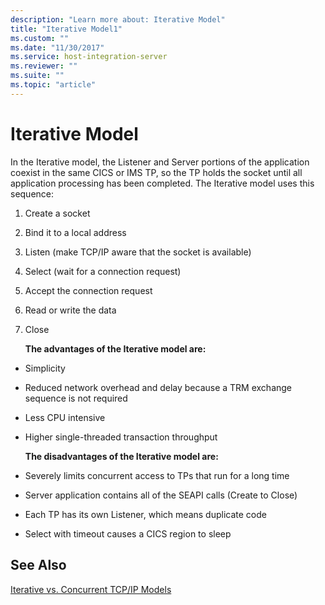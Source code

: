 ```yaml
---
description: "Learn more about: Iterative Model"
title: "Iterative Model1"
ms.custom: ""
ms.date: "11/30/2017"
ms.service: host-integration-server
ms.reviewer: ""
ms.suite: ""
ms.topic: "article"
---
```

# Iterative Model
In the Iterative model, the Listener and Server portions of the application coexist in the same CICS or IMS TP, so the TP holds the socket until all application processing has been completed. The Iterative model uses this sequence:  
  
1. Create a socket  
  
2. Bind it to a local address  
  
3. Listen (make TCP/IP aware that the socket is available)  
  
4. Select (wait for a connection request)  
  
5. Accept the connection request  
  
6. Read or write the data  
  
7. Close  
  
   **The advantages of the Iterative model are:**  
  
- Simplicity  
  
- Reduced network overhead and delay because a TRM exchange sequence is not required  
  
- Less CPU intensive  
  
- Higher single-threaded transaction throughput  
  
  **The disadvantages of the Iterative model are:**  
  
- Severely limits concurrent access to TPs that run for a long time  
  
- Server application contains all of the SEAPI calls (Create to Close)  
  
- Each TP has its own Listener, which means duplicate code  
  
- Select with timeout causes a CICS region to sleep  
  
## See Also  
 [Iterative vs. Concurrent TCP/IP Models](../core/iterative-vs-concurrent-tcp-ip-models1.md)
